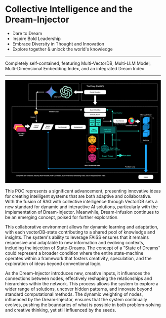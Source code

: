# Collective Intelligence and the Dream-Injector


- Dare to Dream
- Inspire Bold Leadership
- Embrace Diversity in Thought and Innovation
- Explore together & unlock the world's knowledge

------------------------------

Completely self-contained, featuring Multi-VectorDB, Multi-LLM Model, Multi-Dimensional Embedding Index, and an integrated Dream Index

------------------------------

![alt text](image.png)


This POC represents a significant advancement,  presenting innovative ideas for creating intelligent systems that are both adaptive and collaborative. With the fusion of RAG with collective intelligence through VectorDB sets a new standard for dynamic and interactive AI solutions, particularly with the implementation of Dream-Injector. Meanwhile, Dream-Infusion continues to be an emerging concept, poised for further exploration. 


This collaborative environment allows for dynamic learning and adaptation, with each vectorDB-state contributing to a shared pool of knowledge and insights. The system's ability to leverage FAISS ensures that it remains responsive and adaptable to new information and evolving contexts, including the injection of State-Dreams. The concept of a "State of Dreams" could represent a broader condition where the entire state-machine operates within a framework that fosters creativity, speculation, and the exploration of ideas beyond conventional logic.


As the Dream-Injector introduces new, creative inputs, it influences the connections between nodes, effectively reshaping the relationships and hierarchies within the network. This process allows the system to explore a wider range of solutions, uncover hidden patterns, and innovate beyond standard computational methods. The dynamic weighting of nodes, influenced by the Dream-Injector, ensures that the system continually evolves, pushing the boundaries of what is possible in both problem-solving and creative thinking, yet still influenced by the seeds.  
